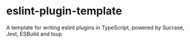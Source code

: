 # eslint-plugin-template

A template for writing eslint plugins in TypeScript, powered by Sucrase, Jest, ESBuild and tsup
